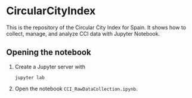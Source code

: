 # CircularCityIndex

This is the repository of the Circular City Index for Spain. It shows how to collect, manage, and analyze CCI data with Jupyter Notebook.

## Opening the notebook

1. Create a Jupyter server with
    ```
    jupyter lab
    ```

2. Open the notebook `CCI_RawDataCollection.ipynb`.
